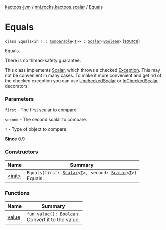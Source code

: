 [kactoos-jvm](../../index.md) / [nnl.rocks.kactoos.scalar](../index.md) / [Equals](./index.md)

# Equals

`class Equals<in T : `[`Comparable`](https://kotlinlang.org/api/latest/jvm/stdlib/kotlin/-comparable/index.html)`<`[`T`](index.md#T)`>> : `[`Scalar`](../../nnl.rocks.kactoos/-scalar/index.md)`<`[`Boolean`](https://kotlinlang.org/api/latest/jvm/stdlib/kotlin/-boolean/index.html)`>` [(source)](https://github.com/neonailol/kactoos/blob/master/kactoos-jvm/src/main/kotlin/nnl/rocks/kactoos/scalar/Equals.kt#L23)

Equals.

There is no thread-safety guarantee.

This class implements [Scalar](../../nnl.rocks.kactoos/-scalar/index.md), which throws a checked
[Exception](https://kotlinlang.org/api/latest/jvm/stdlib/kotlin/-exception/index.html). This may not be convenient in many cases. To make
it more convenient and get rid of the checked exception you can
use [UncheckedScalar](../-unchecked-scalar/index.md) or [IoCheckedScalar](../-io-checked-scalar/index.md) decorators.

### Parameters

`first` - The first scalar to compare.

`second` - The second scalar to compare.

`T` - Type of object to compare

**Since**
0.9

### Constructors

| Name | Summary |
|---|---|
| [&lt;init&gt;](-init-.md) | `Equals(first: `[`Scalar`](../../nnl.rocks.kactoos/-scalar/index.md)`<`[`T`](index.md#T)`>, second: `[`Scalar`](../../nnl.rocks.kactoos/-scalar/index.md)`<`[`T`](index.md#T)`>)`<br>Equals. |

### Functions

| Name | Summary |
|---|---|
| [value](value.md) | `fun value(): `[`Boolean`](https://kotlinlang.org/api/latest/jvm/stdlib/kotlin/-boolean/index.html)<br>Convert it to the value. |

